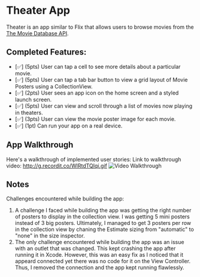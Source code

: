
# Theater App

Theater is an app similar to Flix that allows users to browse movies from the [The Movie Database API](http://docs.themoviedb.apiary.io/#).

## Completed Features:
- [✅] (5pts) User can tap a cell to see more details about a particular movie.
- [✅] (5pts) User can tap a tab bar button to view a grid layout of Movie Posters using a CollectionView.
- [✅] (2pts) User sees an app icon on the home screen and a styled launch screen.
- [✅] (5pts) User can view and scroll through a list of movies now playing in theaters.
- [✅] (3pts) User can view the movie poster image for each movie.
- [✅] (1pt) Can run your app on a real device.

## App Walkthrough

Here's a walkthrough of implemented user stories:
Link to walkthrough video: http://g.recordit.co/WlRtdTQIqi.gif
<img src='http://g.recordit.co/WlRtdTQIqi.gif' title='Video Walkthrough' width='' alt='Video Walkthrough' />

## Notes
Challenges encountered while building the app:
1. A challenge I faced while building the app was getting the right number of posters to display in the collection view. I was getting 5 mini posters instead of 3 big posters. Ultimately, I managed to get 3 posters per row in the collection view by chaning the Estimate sizing from "automatic" to "none" in the size inspector.
2. The only challenge encountered while building the app was an issue with an outlet that was changed. This kept crashing the app after running it in Xcode. However, this was an easy fix as I noticed that it appeard connected yet there was no code for it on the View Controller. Thus, I removed the connection and the app kept running flawlessly. 


